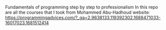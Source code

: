 Fundamentals of programming step by step to professionalism 
In this repo are all the courses that I took from Mohammed Abu-Hadhoud website:
https://programmingadvices.com/?_ga=2.9638133.119392302.1688471033-16017023.1681512414
